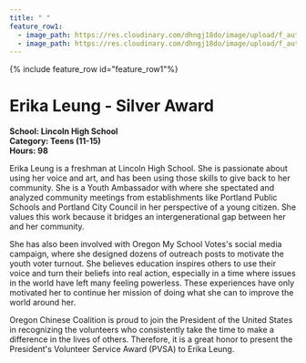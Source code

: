 ```yaml
---
title: " "
feature_row1:
  - image_path: https://res.cloudinary.com/dhngj18do/image/upload/f_auto,q_auto/v1/images/pvsa/2020_erika_leung
  - image_path: https://res.cloudinary.com/dhngj18do/image/upload/f_auto,q_auto/v1/images/activities/year_2020
---
```


{% include feature_row id="feature_row1"%}

# Erika Leung - Silver Award

**School: Lincoln High School**  
**Category: Teens (11-15)**  
**Hours: 98**  

Erika Leung is a freshman at Lincoln High School. She is passionate about using her voice and art, and has been using those skills to give back to her community. She is a Youth Ambassador with where she spectated and analyzed community meetings from establishments like Portland Public Schools and Portland City Council in her perspective of a young citizen. She values this work because it bridges an intergenerational gap between her and her community.

She has also been involved with Oregon My School Votes's social media campaign, where she designed dozens of outreach posts to motivate the youth voter turnout. She believes education inspires others to use their voice and turn their beliefs into real action, especially in a time where issues in the world have left many feeling powerless. These experiences have only motivated her to continue her mission of doing what she can to improve the world around her.

Oregon Chinese Coalition is proud to join the President of the United States in recognizing the volunteers who consistently take the time to make a difference in the lives of others. Therefore, it is a great honor to present the President's Volunteer Service Award (PVSA) to Erika Leung.
